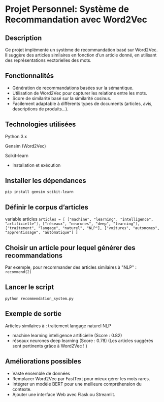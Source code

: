 # Projet Personnel: Système de Recommandation avec Word2Vec

## Description
Ce projet implémente un système de recommandation basé sur Word2Vec. Il suggère des articles similaires en fonction d’un article donné, en utilisant des représentations vectorielles des mots.

## Fonctionnalités
- Génération de recommandations basées sur la sémantique.
- Utilisation de Word2Vec pour capturer les relations entre les mots.
- Score de similarité basé sur la similarité cosinus.
- Facilement adaptable à différents types de documents (articles, avis, descriptions de produits…).

## Technologies utilisées
Python 3.x

Gensim (Word2Vec)

Scikit-learn
 - Installation et exécution

## Installer les dépendances
`pip install gensim scikit-learn`

## Définir le corpus d’articles
variable articles 
`
articles = [
    ["machine", "learning", "intelligence", "artificielle"],
    ["réseaux", "neurones", "deep", "learning"],
    ["traitement", "langage", "naturel", "NLP"],
    ["voitures", "autonomes", "apprentissage", "automatique"]
]
`

## Choisir un article pour lequel générer des recommandations
Par exemple, pour recommander des articles similaires à "NLP" :
`recommend(2)`

## Lancer le script
`python recommendation_system.py`

## Exemple de sortie
Articles similaires à : traitement langage naturel NLP
- machine learning intelligence artificielle (Score : 0.82)
- réseaux neurones deep learning (Score : 0.78)
(Les articles suggérés sont pertinents grâce à Word2Vec ! )

## Améliorations possibles
- Vaste ensemble de données
- Remplacer Word2Vec par FastText pour mieux gérer les mots rares.
- Intégrer un modèle BERT pour une meilleure compréhension du contexte.
- Ajouter une interface Web avec Flask ou Streamlit.

